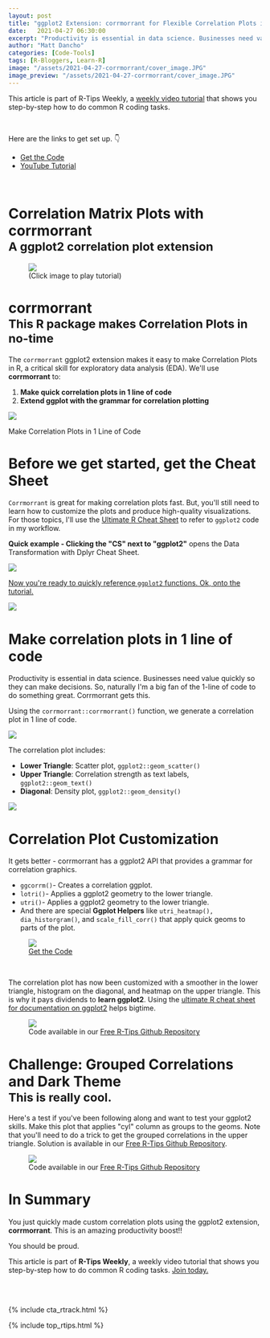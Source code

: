 ```yaml
---
layout: post
title: "ggplot2 Extension: corrmorrant for Flexible Correlation Plots in R"
date:   2021-04-27 06:30:00
excerpt: "Productivity is essential in data science. Businesses need value quickly so they can make decisions. Corrmorrant gets this."
author: "Matt Dancho"
categories: [Code-Tools]
tags: [R-Bloggers, Learn-R]
image: "/assets/2021-04-27-corrmorrant/cover_image.JPG"
image_preview: "/assets/2021-04-27-corrmorrant/cover_image.JPG"
---
```


This article is part of R-Tips Weekly, a <a href="https://learn.business-science.io/r-tips-newsletter">weekly video tutorial</a> that shows you step-by-step how to do common R coding tasks.

<br/>

<p>Here are the links to get set up. 👇</p>

<ul>
    <li><a href="https://learn.business-science.io/r-tips-newsletter">Get the Code</a></li>
    <li><a href="https://youtu.be/pKPhjxyo9hM">YouTube Tutorial</a></li> 
</ul>

<br/>

<h1>Correlation Matrix Plots with corrmorrant<br>
<small>A ggplot2 correlation plot extension</small></h1>

<figure class="text-center">
    <a href="https://youtu.be/pKPhjxyo9hM">
    <img src="/assets/2021-04-27-corrmorrant/video_image.png" border="0" /></a>
  <figcaption>(Click image to play tutorial)</figcaption>
</figure>



<h1>corrmorrant<br>
<small>This R package makes Correlation Plots in no-time</small></h1>

<p>The <code>corrmorrant</code> ggplot2 extension makes it easy to make Correlation Plots in R, a critical skill for exploratory data analysis (EDA). We'll use <strong>corrmorrant</strong> to:</p>

<ol>
    <li><strong>Make quick correlation plots in 1 line of code</strong></li>
    <li><strong>Extend ggplot with the grammar for correlation plotting</strong></li>
</ol>

<img src="/assets/2021-04-27-corrmorrant/correlation_plots.jpg" style="max-width:100%;">

<p>Make Correlation Plots in 1 Line of Code</p>

<h1>Before we get started, get the Cheat Sheet</h1>

<p><code>Corrmorrant</code> is great for making correlation plots fast. But, you'll still need to learn how to customize the plots and produce high-quality visualizations. For those topics, I'll use the <a href="https://www.business-science.io/r-cheatsheet.html"> Ultimate R Cheat Sheet</a> to refer to <code>ggplot2</code> code in my workflow.</p>

<p><strong>Quick example - Clicking the "CS" next to "ggplot2"</strong> opens the Data Transformation with Dplyr Cheat Sheet.</p>

<a href="https://www.business-science.io/r-cheatsheet.html"> <img src="/assets/2021-04-27-corrmorrant/workflow.jpg" style="max-width:100%;">

<p>Now you're ready to quickly reference <code>ggplot2</code> functions.  Ok, onto the tutorial. </p>

<a href="https://www.business-science.io/r-cheatsheet.html"> <img src="/assets/2021-04-27-corrmorrant/cheatsheet.jpg" style="max-width:100%;"></a>

<h1>Make correlation plots in 1 line of code</h1>

<p>Productivity is essential in data science. Businesses need value quickly so they can make decisions. So, naturally I'm a big fan of the 1-line of code to do something great. Corrmorrant gets this.</p>

<p>Using the <code>corrmorrant::corrmorrant()</code> function, we generate a correlation plot in 1 line of code. </p>

<img src="/assets/2021-04-27-corrmorrant/code.jpg" style="max-width:100%;">

<p>The correlation plot includes:</p>

<ul>
    <li><strong>Lower Triangle</strong>: Scatter plot, <code>ggplot2::geom_scatter()</code></li>
    <li><strong>Upper Triangle</strong>: Correlation strength as text labels, <code>ggplot2::geom_text()</code></li>
    <li><strong>Diagonal</strong>: Density plot, <code>ggplot2::geom_density()</code></li>
</ul>

<img src="/assets/2021-04-27-corrmorrant/correlation_plot_2.jpg" style="max-width:100%;">

<h1>Correlation Plot Customization</h1>

<p>It gets better - corrmorrant has a ggplot2 API that provides a grammar for correlation graphics. </p>

<ul>
    <li><code>ggcorrm()</code>- Creates a correlation ggplot.</li>
    <li><code>lotri()</code>- Applies a ggplot2 geometry to the lower triangle.</li>
    <li><code>utri()</code>- Applies a ggplot2 geometry to the lower triangle.</li>
    <li>And there are special <strong>Ggplot Helpers</strong> like <code>utri_heatmap(), dia_historgram()</code>, and <code>scale_fill_corr()</code> that apply quick geoms to parts of the plot.</li>
</ul>

<figure class="text-center">
    <img src="/assets/2021-04-27-corrmorrant/code2.jpg" style="max-width:100%;">
  <figcaption><a href="https://github.com/business-science/free_r_tips"> Get the Code</a></figcaption>
</figure>

<br>

<p>The correlation plot has now been customized with a smoother in the lower triangle, histogram on the diagonal, and heatmap on the upper triangle. This is why it pays dividends to <strong>learn ggplot2</strong>. Using the <a href="https://www.business-science.io/r-cheatsheet.html"> ultimate R cheat sheet for documentation on ggplot2</a> helps bigtime. </p>


<figure class="text-center">
    <img src="/assets/2021-04-27-corrmorrant/correlation_plot_3.jpg" style="max-width:100%;">
  <figcaption>Code available in our <a href="https://github.com/business-science/free_r_tips"> Free R-Tips Github Repository</a></figcaption>
</figure>

<h1>Challenge: Grouped Correlations and Dark Theme<br>
<small>This is really cool.</small></h1>

<p>Here's a test if you've been following along and want to test your ggplot2 skills. Make this plot that applies "cyl" column as groups to the geoms. Note that you'll need to do a trick to get the grouped correlations in the upper triangle. Solution is available in our <a href="https://github.com/business-science/free_r_tips"> Free R-Tips Github Repository</a>.  </p>

<figure class="text-center">
    <img src="/assets/2021-04-27-corrmorrant/correlation_plot_4.jpg" style="max-width:100%;">
  <figcaption>Code available in our <a href="https://github.com/business-science/free_r_tips"> Free R-Tips Github Repository</a></figcaption>
</figure>

<h1>In Summary</h1>

<p>You just quickly made custom correlation plots using the ggplot2 extension, <strong>corrmorrant</strong>. This is an amazing productivity boost!! </p>

<p>You should be proud.</p>

<p>This article is part of <strong>R-Tips Weekly</strong>, a weekly video tutorial that shows you step-by-step how to do common R coding tasks. <a href="https://learn.business-science.io/r-tips-newsletter">Join today.</a></p> 

<!-- This is markdown code. It wont look formatted in your browser, 
    but will be fine when published. to the website -->

<br><br>

{% include cta_rtrack.html %}

{% include top_rtips.html %}


